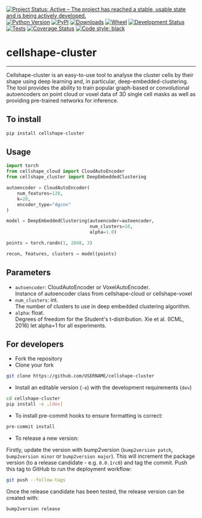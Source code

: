 [![Project Status: Active – The project has reached a stable, usable
state and is being actively
developed.](https://www.repostatus.org/badges/latest/active.svg)](https://www.repostatus.org/#active)
[![Python Version](https://img.shields.io/pypi/pyversions/cellshape-cluster.svg)](https://pypi.org/project/cellshape-cluster)
[![PyPI](https://img.shields.io/pypi/v/cellshape-cluster.svg)](https://pypi.org/project/cellshape-cluster)
[![Downloads](https://pepy.tech/badge/cellshape-cluster)](https://pepy.tech/project/cellshape-cluster)
[![Wheel](https://img.shields.io/pypi/wheel/cellshape-cluster.svg)](https://pypi.org/project/cellshape-cluster)
[![Development Status](https://img.shields.io/pypi/status/cellshape-cluster.svg)](https://github.com/Sentinal4D/cellshape-cluster)
[![Tests](https://img.shields.io/github/workflow/status/Sentinal4D/cellshape-cluster/tests)](
    https://github.com/Sentinal4D/cellshape-cluster/actions)
[![Coverage Status](https://coveralls.io/repos/github/Sentinal4D/cellshape-cluster/badge.svg?branch=master)](https://coveralls.io/github/Sentinal4D/cellshape-cluster?branch=master)
[![Code style: black](https://img.shields.io/badge/code%20style-black-000000.svg)](https://github.com/psf/black)

# cellshape-cluster
___
Cellshape-cluster is an easy-to-use tool to analyse the cluster cells by their shape using deep learning and, in particular, deep-embedded-clustering. The tool provides the ability to train popular graph-based or convolutional autoencoders on point cloud or voxel data of 3D single cell masks as well as providing pre-trained networks for inference.


## To install
```bash
pip install cellshape-cluster
```

## Usage
```python
import torch
from cellshape_cloud import CloudAutoEncoder
from cellshape_cluster import DeepEmbeddedClustering

autoencoder = CloudAutoEncoder(
    num_features=128, 
    k=20, 
    encoder_type="dgcnn"
)

model = DeepEmbeddedClustering(autoencoder=autoencoder, 
                               num_clusters=10,
                               alpha=1.0)

points = torch.randn(1, 2048, 3)

recon, features, clusters = model(points)
```

## Parameters

- `autoencoder`: CloudAutoEncoder or VoxelAutoEncoder.  
Instance of autoencoder class from cellshape-cloud or cellshape-voxel
- `num_clusters`: int.  
The number of clusters to use in deep embedded clustering algorithm.
- `alpha`: float.  
Degrees of freedom for the Student's t-distribution. Xie et al. (ICML, 2016) let alpha=1 for all experiments.

## For developers
* Fork the repository
* Clone your fork
```bash
git clone https://github.com/USERNAME/cellshape-cluster 
```
* Install an editable version (`-e`) with the development requirements (`dev`)
```bash
cd cellshape-cluster
pip install -e .[dev] 
```
* To install pre-commit hooks to ensure formatting is correct:
```bash
pre-commit install
```

* To release a new version:

Firstly, update the version with bump2version (`bump2version patch`, 
`bump2version minor` or `bump2version major`). This will increment the 
package version (to a release candidate - e.g. `0.0.1rc0`) and tag the 
commit. Push this tag to GitHub to run the deployment workflow:

```bash
git push --follow-tags
```

Once the release candidate has been tested, the release version can be created with:

```bash
bump2version release
```
